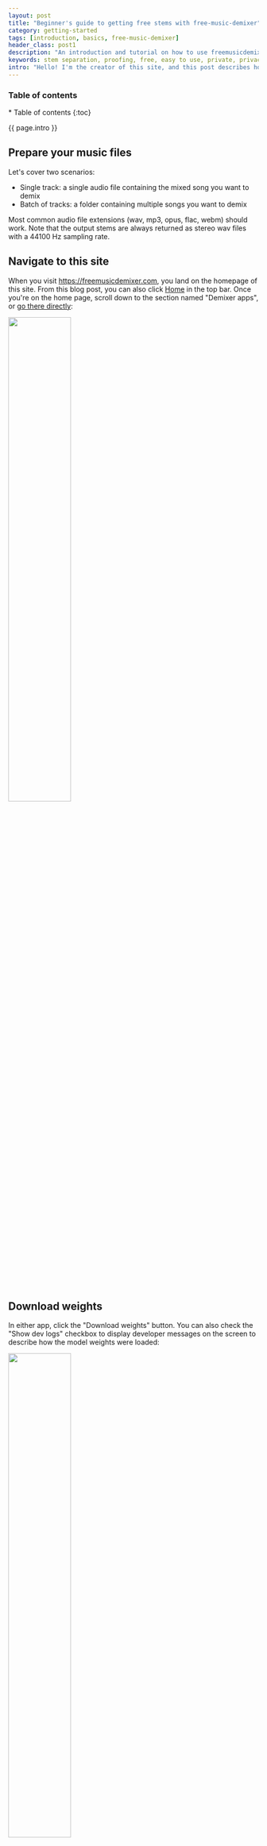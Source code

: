 ```yaml
---
layout: post
title: "Beginner's guide to getting free stems with free-music-demixer"
category: getting-started
tags: [introduction, basics, free-music-demixer]
header_class: post1
description: "An introduction and tutorial on how to use freemusicdemixer.com for free stem separation and music demixing, aimed for all users"
keywords: stem separation, proofing, free, easy to use, private, privacy, AI, no limits
intro: "Hello! I'm the creator of this site, and this post describes how I use my own website to get stems from mixed songs for free. Let's dive right in."
---
```


<h3>Table of contents</h3>
* Table of contents
{:toc}

{{ page.intro }}

## Prepare your music files

Let's cover two scenarios:
* Single track: a single audio file containing the mixed song you want to demix
* Batch of tracks: a folder containing multiple songs you want to demix

Most common audio file extensions (wav, mp3, opus, flac, webm) should work. Note that the output stems are always returned as stereo wav files with a 44100 Hz sampling rate.

## Navigate to this site

When you visit <https://freemusicdemixer.com>, you land on the homepage of this site. From this blog post, you can also click [Home](/) in the top bar. Once you're on the home page, scroll down to the section named "Demixer apps", or [go there directly](/#demixer-apps):

<img src="/assets/blog/post1/freemdx.png" width="50%"/>

## Download weights

In either app, click the "Download weights" button. You can also check the "Show dev logs" checkbox to display developer messages on the screen to describe how the model weights were loaded:

<img src="/assets/blog/post1/weights_downloaded.png" width="50%"/>

Both apps should show "Finished loading!" with 100% full, green progress bars on the weight load. The AI model is now initialized and ready to demix your tracks.

## Demixing a single track

In the "Single track" app (the first one), click "Choose file", browse to your song file, and then click "Load audio and demix." As the demixing proceeds, the progress bar will start filling up:

<img src="/assets/blog/post1/single_inprogress.png" width="50%"/>

The track is demixed in 1-minute segments. Each segment that finishes demixing adds a notch to the progress bar.

In the dev logs, on the left pane for Javascript messages, you will see your track demixing being kicked off:
```
[Javascript 14:00:05] Beginning demix job
```

In the right pane for C++ messages, you will see the actual steps of the AI model being executed:
```
[WASM/C++ 14:00:05] Beginning UMX-L Demix inference
[WASM/C++ 14:00:05] Per-segment progress: 0.2
[WASM/C++ 14:00:05] 2., apply model w/ split, offset: 0, chunk shape: (2, 2646000)
[WASM/C++ 14:00:05] Generating spectrograms
[WASM/C++ 14:00:06] populate eigen matrixxf
[WASM/C++ 14:00:06] Input scaling
[WASM/C++ 14:00:06] Target 0 fc1
[WASM/C++ 14:00:07] Target 0 bn1
[WASM/C++ 14:00:07] Target 0 lstm
```

When it finishes, the final messages printed in the C++ log pane are:
```
...
[WASM/C++ 14:03:56]     Apply gain to y, source: 1, pos: 2400
[WASM/C++ 14:03:56]     Apply gain to y, source: 2, pos: 2400
[WASM/C++ 14:03:56]     Apply gain to y, source: 3, pos: 2400
[WASM/C++ 14:03:56] Getting waveforms from istft
[WASM/C++ 14:03:57] Copying waveforms
```

Finally, on the Javascript log pane, there will be a finished message:
```
[Javascript 14:03:57] Demix job finished
[Javascript 14:03:57] Preparing stems for download
```

In the app itself, at the bottom under "Demixed outputs" there will be 5 files available for download:

<img src="/assets/blog/post1/single_finished.png" width="50%"/>

These are the demixed stems from your track! Enjoy.

## Demixing a batch of tracks

In the "Batch demix" app (the second one), click "Choose file", browse to your folder of tracks, and then click "Start batch demix," where you will be asked if you accept to upload all of the files:

<img src="/assets/blog/post1/batch_start.png" width="50%"/>

**N.B.!** I use the word "upload" but there is **no uploading being done anywhere outside of your computer.** A more accurate term is "load", since it's your web browser that is locally loading your audio file.

After you accept, the progress bar will fill up as each entire song is finished. The Javascript dev logs for the batch job will show the progress:
```
[Javascript 14:45:29] Beginning batch demix job
[Javascript 14:45:29] Submitting song1.wav with progress increment 50
[Javascript 14:45:29] Submitting song2.wav with progress increment 50
[Javascript 14:46:36] Batch job finished for song1
[Javascript 14:46:36] song1
[Javascript 14:46:36] Packaging and zipping waveforms for song1
[Javascript 14:47:41] Batch job finished for song2
[Javascript 14:47:41] song2
[Javascript 14:47:41] Packaging and zipping waveforms for song2
```

When the entire folder is done, you will have links to download zip files for each song in the folder containing the 5 demixed stems per song:

<img src="/assets/blog/post1/batch_finished.png" width="50%"/>

## Canceling a running job

At any point if you want to cancel the current run, just reload the website. You will have to redownload the weights.

## Reporting bugs

If any of the above steps don't work or result in strange outputs, I invite you to open a bug report on the project's [GitHub Issues](https://github.com/sevagh/free-music-demixer/issues).
